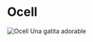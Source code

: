# Ocell

![Ocell](https://pbs.twimg.com/media/Em81jSnXcAErZeR?format=jpg&name=small)
Una gatita adorable